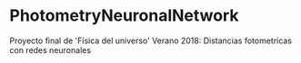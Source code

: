 # PhotometryNeuronalNetwork
Proyecto final de 'Física del universo' Verano 2018: Distancias fotometricas con redes neuronales
